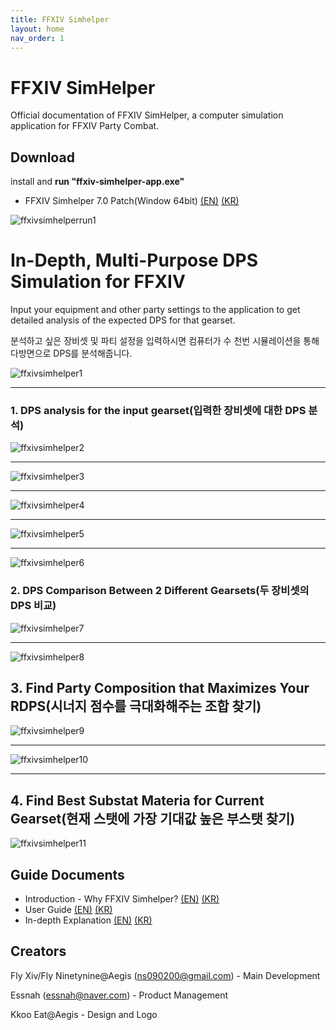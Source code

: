 ```yaml
---
title: FFXIV Simhelper 
layout: home
nav_order: 1
---
```


# FFXIV SimHelper 
Official documentation of FFXIV SimHelper, a computer simulation application for FFXIV Party Combat.

## Download
install and **run "ffxiv-simhelper-app.exe"**

* FFXIV Simhelper 7.0 Patch(Window 64bit) [(EN)](http://naver.me/GgWzg68d) [(KR)](http://naver.me/I55fOPhb)

![ffxivsimhelperrun1](../../images/ffxivsimhelperrun.png)


# In-Depth, Multi-Purpose DPS Simulation for FFXIV

Input your equipment and other party settings to the application to get detailed analysis of the expected DPS for that gearset.

분석하고 싶은 장비셋 및 파티 설정을 입력하시면 컴퓨터가 수 천번 시뮬레이션을 통해 다방면으로 DPS를 분석해줍니다.

![ffxivsimhelper1](../../images/ffxivsimhelper1.png)

---

### 1. DPS analysis for the input gearset(입력한 장비셋에 대한 DPS 분석)

![ffxivsimhelper2](../../images/ffxivsimhelper2.png)

---

![ffxivsimhelper3](../../images/ffxivsimhelper3.png)

---

![ffxivsimhelper4](../../images/ffxivsimhelper4.png)

---

![ffxivsimhelper5](../../images/ffxivsimhelper5.png)

---

![ffxivsimhelper6](../../images/ffxivsimhelper6.png)


### 2. DPS Comparison Between 2 Different Gearsets(두 장비셋의 DPS 비교)

![ffxivsimhelper7](../../images/ffxivsimhelper7.png)

---

![ffxivsimhelper8](../../images/ffxivsimhelper8.png)



## 3. Find Party Composition that Maximizes Your RDPS(시너지 점수를 극대화해주는 조합 찾기)
![ffxivsimhelper9](../../images/ffxivsimhelper9.png)

---

![ffxivsimhelper10](../../images/ffxivsimhelper10.png)

---

## 4. Find Best Substat Materia for Current Gearset(현재 스탯에 가장 기대값 높은 부스탯 찾기)
![ffxivsimhelper11](../../images/ffxivsimhelper11.png)

## Guide Documents
* Introduction - Why FFXIV Simhelper? [(EN)]() [(KR)]()
* User Guide [(EN)]() [(KR)](../../download/FFXIV_SIMHELPER_사용설명서.pptx)
* In-depth Explanation [(EN)](./indepthen.html) [(KR)](./indepthkr.html)


## Creators
Fly Xiv/Fly Ninetynine@Aegis (ns090200@gmail.com) - Main Development

Essnah (essnah@naver.com) - Product Management

Kkoo Eat@Aegis - Design and Logo

